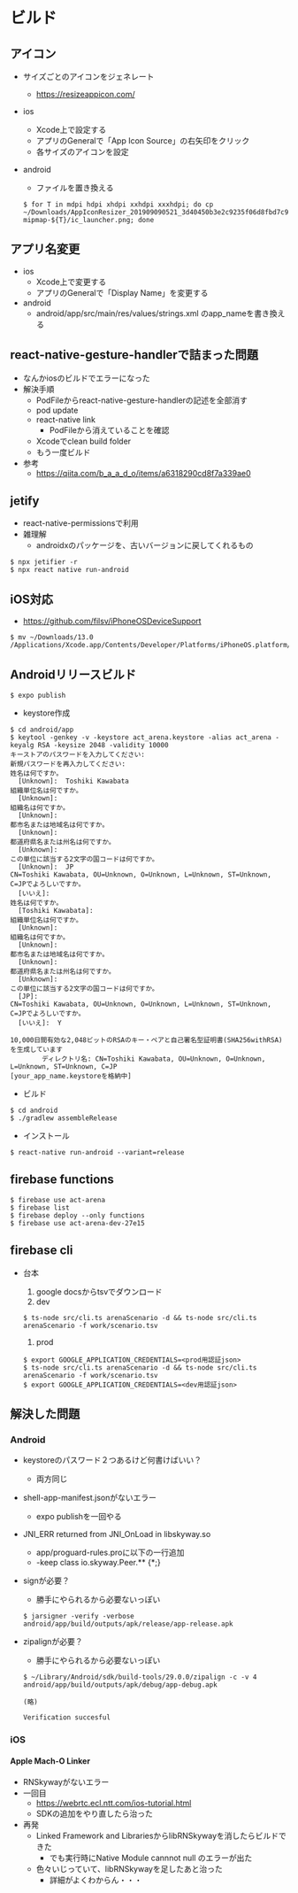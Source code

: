 # ビルド

## アイコン
* サイズごとのアイコンをジェネレート
    * https://resizeappicon.com/
* ios
    * Xcode上で設定する
    * アプリのGeneralで「App Icon Source」の右矢印をクリック
    * 各サイズのアイコンを設定
* android
    * ファイルを置き換える
    
    ```
    $ for T in mdpi hdpi xhdpi xxhdpi xxxhdpi; do cp ~/Downloads/AppIconResizer_201909090521_3d40450b3e2c9235f06d8fbd7c9af672/${T}.png mipmap-${T}/ic_launcher.png; done
    ```

## アプリ名変更
* ios
    * Xcode上で変更する
    * アプリのGeneralで「Display Name」を変更する
* android
    * android/app/src/main/res/values/strings.xml のapp_nameを書き換える

## react-native-gesture-handlerで詰まった問題
* なんかiosのビルドでエラーになった
* 解決手順
    * PodFileからreact-native-gesture-handlerの記述を全部消す
    * pod update
    * react-native link
        * PodFileから消えていることを確認
    * Xcodeでclean build folder
    * もう一度ビルド
* 参考
    * https://qiita.com/b_a_a_d_o/items/a6318290cd8f7a339ae0

## jetify
* react-native-permissionsで利用
* 雑理解
    * androidxのパッケージを、古いバージョンに戻してくれるもの

```
$ npx jetifier -r
$ npx react native run-android
```

## iOS対応
* https://github.com/filsv/iPhoneOSDeviceSupport

```
$ mv ~/Downloads/13.0 /Applications/Xcode.app/Contents/Developer/Platforms/iPhoneOS.platform/DeviceSupport/
```

## Androidリリースビルド

```
$ expo publish
```

* keystore作成

```
$ cd android/app
$ keytool -genkey -v -keystore act_arena.keystore -alias act_arena -keyalg RSA -keysize 2048 -validity 10000
キーストアのパスワードを入力してください:
新規パスワードを再入力してください:
姓名は何ですか。
  [Unknown]:  Toshiki Kawabata
組織単位名は何ですか。
  [Unknown]:
組織名は何ですか。
  [Unknown]:
都市名または地域名は何ですか。
  [Unknown]:
都道府県名または州名は何ですか。
  [Unknown]:
この単位に該当する2文字の国コードは何ですか。
  [Unknown]:  JP
CN=Toshiki Kawabata, OU=Unknown, O=Unknown, L=Unknown, ST=Unknown, C=JPでよろしいですか。
  [いいえ]:
姓名は何ですか。
  [Toshiki Kawabata]:
組織単位名は何ですか。
  [Unknown]:
組織名は何ですか。
  [Unknown]:
都市名または地域名は何ですか。
  [Unknown]:
都道府県名または州名は何ですか。
  [Unknown]:
この単位に該当する2文字の国コードは何ですか。
  [JP]:
CN=Toshiki Kawabata, OU=Unknown, O=Unknown, L=Unknown, ST=Unknown, C=JPでよろしいですか。
  [いいえ]:  Y

10,000日間有効な2,048ビットのRSAのキー・ペアと自己署名型証明書(SHA256withRSA)を生成しています
        ディレクトリ名: CN=Toshiki Kawabata, OU=Unknown, O=Unknown, L=Unknown, ST=Unknown, C=JP
[your_app_name.keystoreを格納中]
```

* ビルド

```
$ cd android
$ ./gradlew assembleRelease
```

* インストール

```
$ react-native run-android --variant=release
```

## firebase functions

```
$ firebase use act-arena
$ firebase list
$ firebase deploy --only functions
$ firebase use act-arena-dev-27e15
```

## firebase cli
* 台本
    1. google docsからtsvでダウンロード
    1. dev

    ```
    $ ts-node src/cli.ts arenaScenario -d && ts-node src/cli.ts arenaScenario -f work/scenario.tsv
    ```

    1. prod

    ```
    $ export GOOGLE_APPLICATION_CREDENTIALS=<prod用認証json>
    $ ts-node src/cli.ts arenaScenario -d && ts-node src/cli.ts arenaScenario -f work/scenario.tsv
    $ export GOOGLE_APPLICATION_CREDENTIALS=<dev用認証json>
    ```


## 解決した問題
### Android
* keystoreのパスワード２つあるけど何書けばいい？
    * 両方同じ
* shell-app-manifest.jsonがないエラー
    * expo publishを一回やる
* JNI_ERR returned from JNI_OnLoad in libskyway.so
    * app/proguard-rules.proに以下の一行追加
    * -keep class io.skyway.Peer.** {*;}
* signが必要？
    * 勝手にやられるから必要ないっぽい
    
    ```
    $ jarsigner -verify -verbose android/app/build/outputs/apk/release/app-release.apk
    ```

* zipalignが必要？
    * 勝手にやられるから必要ないっぽい
    
    ```
    $ ~/Library/Android/sdk/build-tools/29.0.0/zipalign -c -v 4 android/app/build/outputs/apk/debug/app-debug.apk

    (略)

    Verification succesful
    ```

### iOS
#### Apple Mach-O Linker
* RNSkywayがないエラー
* 一回目
    * https://webrtc.ecl.ntt.com/ios-tutorial.html
    * SDKの追加をやり直したら治った
* 再発
    * Linked Framework and LibrariesからlibRNSkywayを消したらビルドできた
        * でも実行時にNative Module cannnot null のエラーが出た
    * 色々いじっていて、libRNSkywayを足したあと治った
        * 詳細がよくわからん・・・
